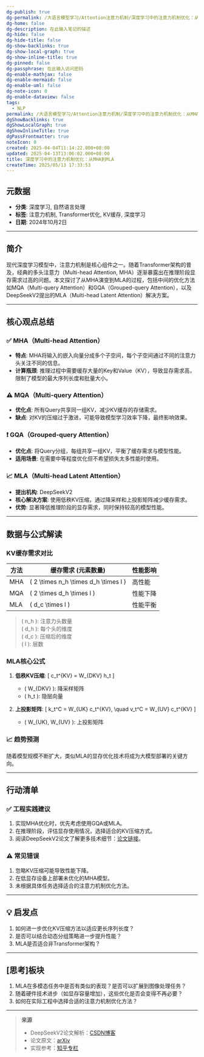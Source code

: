 ```yaml
---
dg-publish: true
dg-permalink: /大语言模型学习/Attention注意力机制/深度学习中的注意力机制优化：从MHA到MLA
dg-home: false
dg-description: 在此输入笔记的描述
dg-hide: false
dg-hide-title: false
dg-show-backlinks: true
dg-show-local-graph: true
dg-show-inline-title: true
dg-pinned: false
dg-passphrase: 在此输入访问密码
dg-enable-mathjax: false
dg-enable-mermaid: false
dg-enable-uml: false
dg-note-icon: 0
dg-enable-dataview: false
tags:
  - NLP
permalink: /大语言模型学习/Attention注意力机制/深度学习中的注意力机制优化：从MHA到MLA/
dgShowBacklinks: true
dgShowLocalGraph: true
dgShowInlineTitle: true
dgPassFrontmatter: true
noteIcon: 0
created: 2025-04-04T11:14:22.000+08:00
updated: 2025-04-13T13:06:02.000+08:00
title: 深度学习中的注意力机制优化：从MHA到MLA
createTime: 2025/05/13 17:33:53
---
```




## 元数据
- **分类**: 深度学习, 自然语言处理
- **标签**: 注意力机制, Transformer优化, KV缓存, 深度学习
- **日期**: 2024年10月2日  

---



## 简介
现代深度学习模型中，注意力机制是核心组件之一。随着Transformer架构的普及，经典的多头注意力（Multi-head Attention, MHA）逐渐暴露出在推理阶段显存需求过高的问题。本文探讨了从MHA演变到MLA的过程，包括中间的优化方法如MQA（Multi-query Attention）和GQA（Grouped-query Attention），以及DeepSeekV2提出的MLA（Multi-head Latent Attention）解决方案。

---



## 核心观点总结

### ✅ MHA（Multi-head Attention）
- **特点**: MHA将输入的嵌入向量分成多个子空间，每个子空间通过不同的注意力头关注不同的信息。
- **计算瓶颈**: 推理过程中需要缓存大量的Key和Value（KV），导致显存需求高，限制了模型的最大序列长度和批量大小。


### ⚠️ MQA（Multi-query Attention）
- **优化点**: 所有Query共享同一组KV，减少KV缓存的存储需求。
- **缺点**: 对KV的压缩过于激进，可能导致模型学习效率下降，最终影响效果。


### ❗️ GQA（Grouped-query Attention）
- **优化点**: 将Query分组，每组共享一组KV，平衡了缓存需求与模型性能。
- **适用场景**: 在需要中等程度优化但不希望损失太多性能时使用。


### 📈 MLA（Multi-head Latent Attention）
- **提出机构**: DeepSeekV2
- **核心解决方案**: 使用低秩KV压缩，通过降采样和上投影矩阵减少缓存需求。
- **优势**: 显著降低推理阶段的显存需求，同时保持较高的模型性能。

---



## 数据与公式解读

### KV缓存需求对比
| 方法       | 缓存需求 (元素数量)    | 性能影响     |
|------------|------------------------|--------------|
| MHA        | \( 2 \times n_h \times d_h \times l \) | 高性能      |
| MQA        | \( 2 \times d_h \times l \)          | 性能下降    |
| MLA        | \( d_c \times l \)                  | 性能平衡    |

> \( n_h \): 注意力头数量  
> \( d_h \): 每个头的维度  
> \( d_c \): 压缩后的维度  
> \( l \): 层数


### MLA核心公式
1. **低秩KV压缩**:
   \[
   c_t^{KV} = W_{DKV} h_t
   \]
   - \( W_{DKV} \): 降采样矩阵
   - \( h_t \): 隐层向量

2. **上投影矩阵**:
   \[
   k_t^C = W_{UK} c_t^{KV}, \quad v_t^C = W_{UV} c_t^{KV}
   \]
   - \( W_{UK}, W_{UV} \): 上投影矩阵


### 📈 趋势预测
随着模型规模不断扩大，类似MLA的显存优化技术将成为大模型部署的关键方向。

---



## 行动清单

### ✅ 工程实践建议
1. 实现MHA优化时，优先考虑使用GQA或MLA。
2. 在推理阶段，评估显存使用情况，选择适合的KV压缩方式。
3. 阅读DeepSeekV2论文了解更多技术细节：[论文链接](https://arxiv.org/pdf/2405.04434)。


### ⚠️ 常见错误
1. 忽略KV压缩可能导致性能下降。
2. 在低显存设备上部署未优化的MHA模型。
3. 未根据具体任务选择适合的注意力机制优化方法。

---



## 💡 启发点
1. 如何进一步优化KV压缩方法以适应更长序列长度？
2. 是否可以结合动态分组策略进一步提升性能？
3. MLA是否适合非Transformer架构？

---



## [思考]板块
1. MLA在多模态任务中是否有类似的表现？是否可以扩展到图像处理任务？
2. 随着硬件技术进步（如显存容量增加），这些优化是否会变得不再必要？
3. 如何在实际工程中选择合适的注意力机制优化方法？

---

> **来源**  
> - DeepSeekV2论文解析：[CSDN博客](https://blog.csdn.net/)  
> - 论文原文：[arXiv](https://arxiv.org/pdf/2405.04434)  
> - 实现参考：[知乎专栏](https://zhuanlan.zhihu.com/p/714761319)
